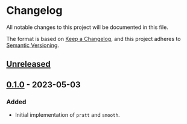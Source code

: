 # Changelog

All notable changes to this project will be documented in this file.

The format is based on [Keep a Changelog](https://keepachangelog.com),
and this project adheres to [Semantic Versioning](https://semver.org).

<!-- next-header -->
## [Unreleased]

## [0.1.0] - 2023-05-03

### Added

- Initial implementation of `pratt` and `smooth`.

<!-- next-url -->
[Unreleased]: https://github.com/FedericoStra/smooth-numbers/compare/v0.1.0...HEAD
[0.1.0]: https://github.com/FedericoStra/smooth-numbers/compare/v0.1.0...v0.1.0
[0.1.0]: https://github.com/FedericoStra/smooth-numbers/releases/tag/v0.1.0
